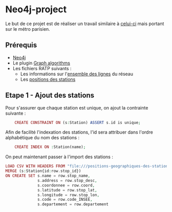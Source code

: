 # Neo4j-project

Le but de ce projet est de réaliser un travail similaire à [celui-ci](https://tbgraph.wordpress.com/2017/08/31/neo4j-london-tube-system-analysis/) mais portant sur le métro parisien.

## Prérequis
- [Neo4j](https://neo4j.com/download/)
- Le plugin [Graph algorithms](https://github.com/neo4j-contrib/neo4j-graph-algorithms/)
- Les fichiers RATP suivants :
  - Les informations sur l'[ensemble des lignes](http://dataratp.download.opendatasoft.com/RATP_GTFS_LINES.zip) du réseau
  - Les [positions des stations](https://data.ratp.fr/explore/dataset/positions-geographiques-des-stations-du-reseau-ratp/download/?format=csv&timezone=Europe/Berlin&use_labels_for_header=true)

 ## Etape 1 - Ajout des stations
Pour s'assurer que chaque station est unique, on ajout la contrainte suivante :
```php
    CREATE CONSTRAINT ON (s:Station) ASSERT s.id is unique;
```
Afin de facilité l'indexation des stations, l'id sera attribuer dans l'ordre alphabétique du nom des stations :
```php
    CREATE INDEX ON :Station(name);
```

On peut maintenant passer à l'import des stations :
```php
LOAD CSV WITH HEADERS FROM "file:///positions-geographiques-des-stations-du-reseau-ratp.csv" as row
MERGE (s:Station{id:row.stop_id})
ON CREATE SET s.name = row.stop_name,
              s.address = row.stop_desc,
              s.coordonnee = row.coord,
              s.latitude = row.stop_lat,
              s.longitude = row.stop_lon,
              s.code = row.code_INSEE,
              s.departement = row.departement
```


